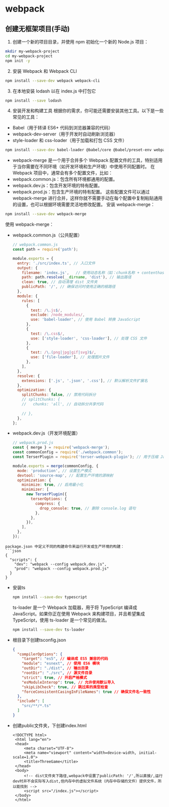 # webpack

## 创建无框架项目(手动)

1. 创建一个新的项目目录，并使用 npm 初始化一个新的 Node.js 项目：
   
```bash
mkdir my-webpack-project
cd my-webpack-project
npm init -y
```

2. 安装 Webpack 和 Webpack CLI

```bash
npm install --save-dev webpack webpack-cli
```

3. 在本地安装 lodash 以在 index.js 中打包它

```bash
npm install --save lodash
```

4. 安装开发和构建工具
根据你的需求，你可能还需要安装其他工具。以下是一些常见的工具：
- Babel（用于转译 ES6+ 代码到浏览器兼容的代码）
- webpack-dev-server（用于开发时自动刷新浏览器）
- style-loader 和 css-loader（用于加载和打包 CSS 文件）

```bash
npm install --save-dev babel-loader @babel/core @babel/preset-env webpack-dev-server style-loader css-loader
```

- webpack-merge 是一个用于合并多个 Webpack 配置文件的工具，特别适用于当你需要在不同环境（如开发环境和生产环境）中使用不同配置时。
在 Webpack 项目中，通常会有多个配置文件，比如：
 - webpack.common.js：包含所有环境都通用的配置。
 - webpack.dev.js：包含开发环境的特有配置。
 - webpack.prod.js：包含生产环境的特有配置。
这些配置文件可以通过 webpack-merge 进行合并，这样你就不需要手动在每个配置中复制粘贴通用的设置，也可以根据环境需要灵活地修改配置。
安装 webpack-merge：

```bash
npm install --save-dev webpack-merge
```

使用 webpack-merge：
 - webpack.common.js（公共配置）
   ```js
   // webpack.common.js
   const path = require('path');
   
   module.exports = {
     entry: './src/index.ts', // 入口文件
     output: {
       filename: 'index.js',   // 使用动态名称（如：chunk名称 + contenthash）
       path: path.resolve(__dirname, 'dist'), // 输出路径
       clean: true, // 自动清理 dist 文件夹
       publicPath: '/', // 确保访问时使用正确的根路径
     },
     module: {
       rules: [
         {
           test: /\.js$/,
           exclude: /node_modules/,
           use: 'babel-loader', // 使用 Babel 转换 JavaScript
         },
         {
           test: /\.css$/,
           use: ['style-loader', 'css-loader'], // 处理 CSS 文件
         },
         {
           test: /\.(png|jpg|gif|svg)$/,
           use: ['file-loader'], // 处理图片文件
         },
       ],
     },
     resolve: {
       extensions: ['.js', '.json', '.css'], // 默认解析文件扩展名
     },
     optimization: {
       splitChunks: false, // 禁用代码拆分
       // splitChunks: {
       //   chunks: 'all', // 自动拆分共享代码
         
       // },
     },
   };
   ```
 - webpack.dev.js（开发环境配置）
   ```js
   // webpack.prod.js
   const { merge } = require('webpack-merge');
   const commonConfig = require('./webpack.common');
   const TerserPlugin = require('terser-webpack-plugin'); // 用于压缩 JavaScript
   
   module.exports = merge(commonConfig, {
     mode: 'production', // 设置生产模式
     devtool: 'source-map', // 配置生产环境的源映射
     optimization: {
       minimize: true, // 启用最小化
       minimizer: [
         new TerserPlugin({
           terserOptions: {
             compress: {
               drop_console: true, // 删除 console.log 语句
             },
           },
         }),
       ],
     },
   });
  ```
 package.json 中定义不同的构建命令来运行开发或生产环境的构建：
 ```json
  {
    "scripts": {
      "dev": "webpack --config webpack.dev.js",
      "prod": "webpack --config webpack.prod.js"
    }
  }
 ```
- 安装ts
  ```bash
  npm install --save-dev typescript
  ```
  ts-loader 是一个 Webpack 加载器，用于将 TypeScript 编译成 JavaScript。如果你正在使用 Webpack 来构建项目，并且希望集成 TypeScript，使用 ts-loader 是一个常见的做法。
  ```bash
  npm install --save-dev ts-loader
  ```
- 根目录下创建tsconfig.json
  ```json
  {
    "compilerOptions": {
      "target": "es5", // 编译成 ES5 兼容的代码
      "module": "esnext", // 使用 ES6 模块
      "outDir": "./dist", // 输出目录
      "rootDir": "./src", // 源文件目录
      "strict": true, // 开启严格模式
      "esModuleInterop": true, // 允许使用默认导入
      "skipLibCheck": true, // 跳过库的类型检查
      "forceConsistentCasingInFileNames": true // 确保文件名一致性
    },
    "include": [
      "src/**/*.ts"
    ]
  }
  ```
- 创建public文件夹，下创建index.html
  ```
  <!DOCTYPE html>
   <html lang="en">
   <head>
       <meta charset="UTF-8">
       <meta name="viewport" content="width=device-width, initial-scale=1.0">
       <title>ThreeGame</title>
   </head>
   <body>
       <!-- dist文件夹下路径,webpack中设置了publicPath: '/',所以直接/,运行dev时并不会实际写入dist,但内存中的虚拟文件系统（内存中存储的文件）提供文件，所以能找到 -->
       <script src="/index.js"></script>
   </body>
   </html>
  ```
